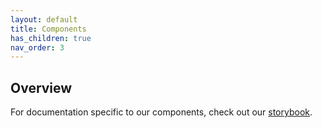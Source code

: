 ```yaml
---
layout: default
title: Components
has_children: true
nav_order: 3
---
```


## Overview

For documentation specific to our components, check out our [storybook](https://watson-developer-cloud.github.io/discovery-components/storybook/).
